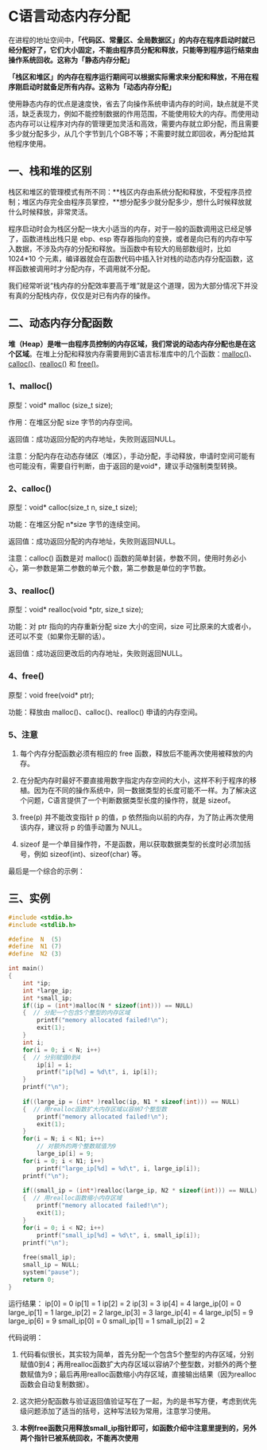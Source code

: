 # C语言动态内存分配

在进程的地址空间中，**「代码区、常量区、全局数据区」的内存在程序启动时就已经分配好了，它们大小固定，不能由程序员分配和释放，只能等到程序运行结束由操作系统回收。这称为「静态内存分配」**

**「栈区和堆区」的内存在程序运行期间可以根据实际需求来分配和释放，不用在程序刚启动时就备足所有内存。这称为「动态内存分配」**

使用静态内存的优点是速度快，省去了向操作系统申请内存的时间，缺点就是不灵活，缺乏表现力，例如不能控制数据的作用范围，不能使用较大的内存。而使用动态内存可以让程序对内存的管理更加灵活和高效，需要内存就立即分配，而且需要多少就分配多少，从几个字节到几个GB不等；不需要时就立即回收，再分配给其他程序使用。

## 一、栈和堆的区别

栈区和堆区的管理模式有所不同：**栈区内存由系统分配和释放，不受程序员控制；堆区内存完全由程序员掌控，**想分配多少就分配多少，想什么时候释放就什么时候释放，非常灵活。

程序启动时会为栈区分配一块大小适当的内存，对于一般的函数调用这已经足够了，函数进栈出栈只是 ebp、esp 寄存器指向的变换，或者是向已有的内存中写入数据，不涉及内存的分配和释放。当函数中有较大的局部数组时，比如 1024*10 个元素，编译器就会在函数代码中插入针对栈的动态内存分配函数，这样函数被调用时才分配内存，不调用就不分配。

我们经常听说“栈内存的分配效率要高于堆”就是这个道理，因为大部分情况下并没有真的分配栈内存，仅仅是对已有内存的操作。

## 二、动态内存分配函数

**堆（Heap）是唯一由程序员控制的内存区域，我们常说的动态内存分配也是在这个区域**。在堆上分配和释放内存需要用到C语言标准库中的几个函数：[malloc()](http://c.biancheng.net/cpp/html/137.html)、[calloc()](http://c.biancheng.net/cpp/html/134.html)、[realloc()](http://c.biancheng.net/cpp/html/2859.html) 和 [free()](http://c.biancheng.net/cpp/html/135.html)。

### 1、malloc()

原型：void* malloc (size_t size);

作用：在堆区分配 size 字节的内存空间。

返回值：成功返回分配的内存地址，失败则返回NULL。

注意：分配内存在动态存储区（堆区），手动分配，手动释放，申请时空间可能有也可能没有，需要自行判断，由于返回的是void*，建议手动强制类型转换。

### 2、calloc()

原型：void* calloc(size_t n, size_t size);

功能：在堆区分配 n*size 字节的连续空间。

返回值：成功返回分配的内存地址，失败则返回NULL。

注意：calloc() 函数是对 malloc() 函数的简单封装，参数不同，使用时务必小心，第一参数是第二参数的单元个数，第二参数是单位的字节数。

### 3、realloc()

原型：void* realloc(void *ptr, size_t size);

功能：对 ptr 指向的内存重新分配 size 大小的空间，size 可比原来的大或者小，还可以不变（如果你无聊的话）。

返回值：成功返回更改后的内存地址，失败则返回NULL。

### 4、free()

原型：void free(void* ptr);

功能：释放由 malloc()、calloc()、realloc() 申请的内存空间。

### 5、注意

1) 每个内存分配函数必须有相应的 free 函数，释放后不能再次使用被释放的内存。

2) 在分配内存时最好不要直接用数字指定内存空间的大小，这样不利于程序的移植。因为在不同的操作系统中，同一数据类型的长度可能不一样。为了解决这个问题，C语言提供了一个判断数据类型长度的操作符，就是 sizeof。

3) free(p) 并不能改变指针 p 的值，p 依然指向以前的内存，为了防止再次使用该内存，建议将 p 的值手动置为 NULL。

4) sizeof 是一个单目操作符，不是函数，用以获取数据类型的长度时必须加括号，例如 sizeof(int)、sizeof(char) 等。

最后是一个综合的示例：

## 三、实例

```c
#include <stdio.h>
#include <stdlib.h>

#define  N  (5)
#define  N1 (7)
#define  N2 (3)

int main()
{
    int *ip;
    int *large_ip;
    int *small_ip;
    if((ip = (int*)malloc(N * sizeof(int))) == NULL)
    {  // 分配一个包含5个整型的内存区域
        printf("memory allocated failed!\n");
        exit(1);
    }
    int i;
    for(i = 0; i < N; i++)
    {  // 分别赋值0到4
        ip[i] = i;
        printf("ip[%d] = %d\t", i, ip[i]);
    }
    printf("\n");
  
    if((large_ip = (int* )realloc(ip, N1 * sizeof(int))) == NULL)
    {  // 用realloc函数扩大内存区域以容纳7个整型数
        printf("memory allocated failed!\n");
        exit(1);
    }
    for(i = N; i < N1; i++)
        // 对额外的两个整数赋值为9
        large_ip[i] = 9;
    for(i = 0; i < N1; i++)
        printf("large_ip[%d] = %d\t", i, large_ip[i]);
    printf("\n");
  
    if((small_ip = (int*)realloc(large_ip, N2 * sizeof(int))) == NULL)
    {  // 用realloc函数缩小内存区域
        printf("memory allocated failed!\n");
        exit(1);
    }
    for(i = 0; i < N2; i++)
        printf("small_ip[%d] = %d\t", i, small_ip[i]);
    printf("\n");
  
    free(small_ip);
    small_ip = NULL;
    system("pause");
    return 0;
}
```

运行结果：
ip[0] = 0   ip[1] = 1   ip[2] = 2   ip[3] = 3   ip[4] = 4
large_ip[0] = 0   large_ip[1] = 1   large_ip[2] = 2   large_ip[3] = 3   large_ip[4] = 4   large_ip[5] = 9   large_ip[6] = 9
small_ip[0] = 0   small_ip[1] = 1   small_ip[2] = 2

代码说明：

1) 代码看似很长，其实较为简单，首先分配一个包含5个整型的内存区域，分别赋值0到4；再用realloc函数扩大内存区域以容纳7个整型数，对额外的两个整数赋值为9；最后再用realloc函数缩小内存区域，直接输出结果（因为realloc函数会自动复制数据）。

2) 这次把分配函数与验证返回值验证写在了一起，为的是书写方便，考虑到优先级问题添加了适当的括号，这种写法较为常用，注意学习使用。

3) **本例free函数只用释放small_ip指针即可，如函数介绍中注意里提到的，另外两个指针已被系统回收，不能再次使用**